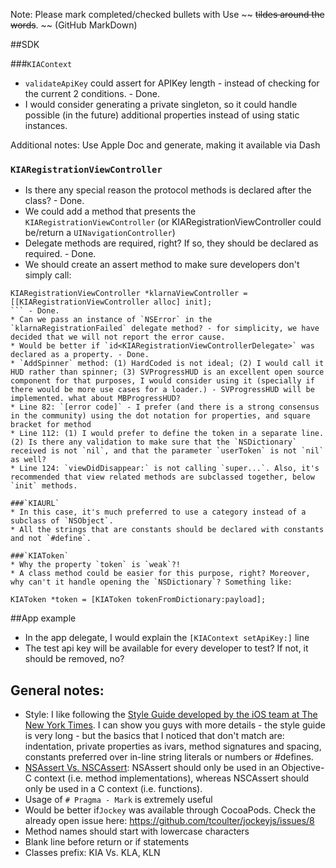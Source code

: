 Note: Please mark completed/checked bullets with Use ~~ ~~tildes around the words~~. ~~ (GitHub MarkDown)

##SDK

###`KIAContext`

 * `validateApiKey` could assert for APIKey length - instead of checking for the current 2 conditions. - Done.
 * I would consider generating a private singleton, so it could handle possible (in the future) additional properties instead of using static instances.

Additional notes:
Use Apple Doc and generate, making it available via Dash

### `KIARegistrationViewController`

 * Is there any special reason the protocol methods is declared after the class? - Done.
 * We could add a method that presents the `KIARegistrationViewController` (or KIARegistrationViewController could be/return a `UINavigationController`)
 * Delegate methods are required, right? If so, they should be declared as required. - Done.
 * We should create an assert method to make sure developers don't simply call:
 ```
 KIARegistrationViewController *klarnaViewController = [[KIARegistrationViewController alloc] init];
 ``` - Done.
* Can we pass an instance of `NSError` in the `klarnaRegistrationFailed` delegate method? - for simplicity, we have decided that we will not report the error cause.
* Would be better if `id<KIARegistrationViewControllerDelegate>` was declared as a property. - Done.
* `AddSpinner` method: (1) HardCoded is not ideal; (2) I would call it HUD rather than spinner; (3) SVProgressHUD is an excellent open source component for that purposes, I would consider using it (specially if there would be more use cases for a loader.) - SVProgressHUD will be implemented. what about MBProgressHUD?
* Line 82: `[error code]` - I prefer (and there is a strong consensus in the community) using the dot notation for properties, and square bracket for method
* Line 112: (1) I would prefer to define the token in a separate line. (2) Is there any validation to make sure that the `NSDictionary` received is not `nil`, and that the parameter `userToken` is not `nil` as well?
* Line 124: `viewDidDisappear:` is not calling `super...`. Also, it's recommended that view related methods are subclassed together, below `init` methods.

###`KIAURL`
* In this case, it's much preferred to use a category instead of a subclass of `NSObject`.
* All the strings that are constants should be declared with constants and not `#define`.

###`KIAToken`
* Why the property `token` is `weak`?!
* A class method could be easier for this purpose, right? Moreover, why can't it handle opening the `NSDictionary`? Something like:
```
```
KIAToken *token = [KIAToken tokenFromDictionary:payload];
```

##App example
* In the app delegate, I would explain the `[KIAContext setApiKey:]` line
* The test api key will be available for every developer to test? If not, it should be removed, no?

## General notes:

* Style: I like following the [Style Guide developed by the iOS team at The New York Times](https://github.com/NYTimes/objective-c-style-guide). I can show you guys with more details - the style guide is very long - but the basics that I noticed that don't match are: indentation, private properties as ivars, method signatures and spacing, constants preferred over in-line string literals or numbers or #defines.
* [NSAssert Vs. NSCAssert](http://nshipster.com/nsassertionhandler/): NSAssert should only be used in an Objective-C context (i.e. method implementations), whereas NSCAssert should only be used in a C context (i.e. functions).
* Usage of `# Pragma - Mark` is extremely useful
* Would be better  if`Jockey` was available through CocoaPods. Check the already open issue here: https://github.com/tcoulter/jockeyjs/issues/8
* Method names should start with lowercase characters
* Blank line before return or if statements
* Classes prefix: KIA Vs. KLA, KLN
